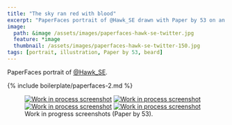 ```yaml
---
title: "The sky ran red with blood"
excerpt: "PaperFaces portrait of @Hawk_SE drawn with Paper by 53 on an iPad."
image: 
  path: &image /assets/images/paperfaces-hawk-se-twitter.jpg 
  feature: *image
  thumbnail: /assets/images/paperfaces-hawk-se-twitter-150.jpg
tags: [portrait, illustration, Paper by 53, beard]
---
```


PaperFaces portrait of <a href="http://twitter.com/Hawk_SE">@Hawk_SE</a>.

{% include boilerplate/paperfaces-2.md %}

<figure class="half">
	<a href="/assets/images/paperfaces-hawk-se-process-1-lg.jpg"><img src="/assets/images/paperfaces-hawk-se-process-1-600.jpg" alt="Work in process screenshot"></a>
	<a href="/assets/images/paperfaces-hawk-se-process-2-lg.jpg"><img src="/assets/images/paperfaces-hawk-se-process-2-600.jpg" alt="Work in process screenshot"></a>
	<a href="/assets/images/paperfaces-hawk-se-process-3-lg.jpg"><img src="/assets/images/paperfaces-hawk-se-process-3-600.jpg" alt="Work in process screenshot"></a>
	<a href="/assets/images/paperfaces-hawk-se-process-4-lg.jpg"><img src="/assets/images/paperfaces-hawk-se-process-4-600.jpg" alt="Work in process screenshot"></a>
	<figcaption>Work in progress screenshots (Paper by 53).</figcaption>
</figure>
